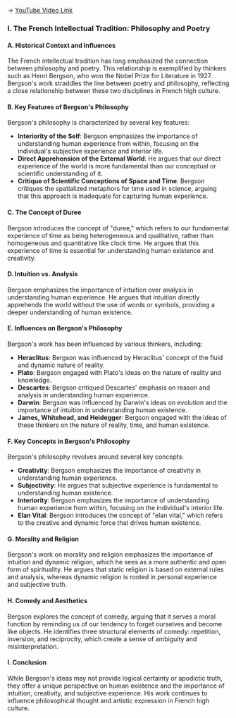 -> [YouTube Video Link](https://www.youtube.com/watch?v=0-JN_vf9EFo&list=PL30RAv-0lkxGh5iMfRmZV8wEVeN50K06X&index=40&pp=iAQB)

### I. The French Intellectual Tradition: Philosophy and Poetry
#### A. Historical Context and Influences

The French intellectual tradition has long emphasized the connection between philosophy and poetry. This relationship is exemplified by thinkers such as Henri Bergson, who won the Nobel Prize for Literature in 1927. Bergson's work straddles the line between poetry and philosophy, reflecting a close relationship between these two disciplines in French high culture.

#### B. Key Features of Bergson's Philosophy

Bergson's philosophy is characterized by several key features:

*   **Interiority of the Self**: Bergson emphasizes the importance of understanding human experience from within, focusing on the individual's subjective experience and interior life.
*   **Direct Apprehension of the External World**: He argues that our direct experience of the world is more fundamental than our conceptual or scientific understanding of it.
*   **Critique of Scientific Conceptions of Space and Time**: Bergson critiques the spatialized metaphors for time used in science, arguing that this approach is inadequate for capturing human experience.

#### C. The Concept of Duree

Bergson introduces the concept of "duree," which refers to our fundamental experience of time as being heterogeneous and qualitative, rather than homogeneous and quantitative like clock time. He argues that this experience of time is essential for understanding human existence and creativity.

#### D. Intuition vs. Analysis

Bergson emphasizes the importance of intuition over analysis in understanding human experience. He argues that intuition directly apprehends the world without the use of words or symbols, providing a deeper understanding of human existence.

#### E. Influences on Bergson's Philosophy

Bergson's work has been influenced by various thinkers, including:

*   **Heraclitus**: Bergson was influenced by Heraclitus' concept of the fluid and dynamic nature of reality.
*   **Plato**: Bergson engaged with Plato's ideas on the nature of reality and knowledge.
*   **Descartes**: Bergson critiqued Descartes' emphasis on reason and analysis in understanding human experience.
*   **Darwin**: Bergson was influenced by Darwin's ideas on evolution and the importance of intuition in understanding human existence.
*   **James, Whitehead, and Heidegger**: Bergson engaged with the ideas of these thinkers on the nature of reality, time, and human existence.

#### F. Key Concepts in Bergson's Philosophy

Bergson's philosophy revolves around several key concepts:

*   **Creativity**: Bergson emphasizes the importance of creativity in understanding human experience.
*   **Subjectivity**: He argues that subjective experience is fundamental to understanding human existence.
*   **Interiority**: Bergson emphasizes the importance of understanding human experience from within, focusing on the individual's interior life.
*   **Elan Vital**: Bergson introduces the concept of "elan vital," which refers to the creative and dynamic force that drives human existence.

#### G. Morality and Religion

Bergson's work on morality and religion emphasizes the importance of intuition and dynamic religion, which he sees as a more authentic and open form of spirituality. He argues that static religion is based on external rules and analysis, whereas dynamic religion is rooted in personal experience and subjective truth.

#### H. Comedy and Aesthetics

Bergson explores the concept of comedy, arguing that it serves a moral function by reminding us of our tendency to forget ourselves and become like objects. He identifies three structural elements of comedy: repetition, inversion, and reciprocity, which create a sense of ambiguity and misinterpretation.

#### I. Conclusion

While Bergson's ideas may not provide logical certainty or apodictic truth, they offer a unique perspective on human existence and the importance of intuition, creativity, and subjective experience. His work continues to influence philosophical thought and artistic expression in French high culture.